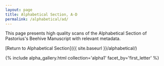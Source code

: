 ```yaml
---
layout: page
title: Alphabetical Section, A-D
permalink: /alphabetical/ad/
---
```


This page presents high quality scans of the Alphabetical Section of Pastorius's Beehive Manuscript with relevant metadata.

[Return to Alphabetical Section]({{ site.baseurl }}/alphabetical/)

{% include alpha_gallery.html collection='alpha1' facet_by='first_letter' %}
